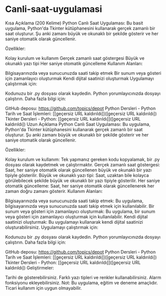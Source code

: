 # Canli-saat-uygulamasi

Kısa Açıklama (200 Kelime)
Python Canlı Saat Uygulaması: Bu basit uygulama, Python'da Tkinter kütüphanesini kullanarak gerçek zamanlı bir saat oluşturur. Şu anki zamanı büyük ve okunaklı bir şekilde gösterir ve her saniye otomatik olarak güncellenir.

Özellikler:

Kolay kurulum ve kullanım
Gerçek zamanlı saat göstergesi
Büyük ve okunaklı yazı tipi
Her saniye otomatik güncelleme
Kullanım Alanları:

Bilgisayarınızda veya sunucunuzda saati takip etmek
Bir sunum veya gösteri için zamanlayıcı oluşturmak
Kendi dijital saatinizi oluşturmak
Uygulamayı çalıştırmak için:

Kodunuzu bir .py dosyası olarak kaydedin.
Python yorumlayıcınızda dosyayı çalıştırın.
Daha fazla bilgi için:

GitHub deposu: https://github.com/topics/depot
Python Dersleri - Python Tarih ve Saat İşlemleri: [[geçersiz URL kaldırıldı]]([geçersiz URL kaldırıldı])
Tkinter Dersleri - Python: [[geçersiz URL kaldırıldı]]([geçersiz URL kaldırıldı])
Uzun Açıklama
Python Canlı Saat Uygulaması: Bu uygulama, Python'da Tkinter kütüphanesini kullanarak gerçek zamanlı bir saat oluşturur. Şu anki zamanı büyük ve okunaklı bir şekilde gösterir ve her saniye otomatik olarak güncellenir.

Özellikler:

Kolay kurulum ve kullanım: Tek yapmanız gereken kodu kopyalamak, bir .py dosyası olarak kaydetmek ve çalıştırmaktır.
Gerçek zamanlı saat göstergesi: Saat, her saniye otomatik olarak güncellenen büyük ve okunaklı bir yazı tipiyle gösterilir.
Büyük ve okunaklı yazı tipi: Saat, uzaktan bile kolayca görülebilecek şekilde büyük ve okunaklı bir yazı tipiyle gösterilir.
Her saniye otomatik güncelleme: Saat, her saniye otomatik olarak güncellenerek her zaman doğru zamanı gösterir.
Kullanım Alanları:

Bilgisayarınızda veya sunucunuzda saati takip etmek: Bu uygulama, bilgisayarınızda veya sunucunuzda saati takip etmek için kullanılabilir.
Bir sunum veya gösteri için zamanlayıcı oluşturmak: Bu uygulama, bir sunum veya gösteri için zamanlayıcı oluşturmak için kullanılabilir.
Kendi dijital saatinizi oluşturmak: Bu uygulamayı kullanarak kendi dijital saatinizi oluşturabilirsiniz.
Uygulamayı çalıştırmak için:

Kodunuzu bir .py dosyası olarak kaydedin.
Python yorumlayıcınızda dosyayı çalıştırın.
Daha fazla bilgi için:

GitHub deposu: https://github.com/topics/depot
Python Dersleri - Python Tarih ve Saat İşlemleri: [[geçersiz URL kaldırıldı]]([geçersiz URL kaldırıldı])
Tkinter Dersleri - Python: [[geçersiz URL kaldırıldı]]([geçersiz URL kaldırıldı])
Geliştirmeler:

Tarihi de gösterebilirsiniz.
Farklı yazı tipleri ve renkler kullanabilirsiniz.
Alarm fonksiyonu ekleyebilirsiniz.
Not: Bu uygulama, eğitim ve deneme amaçlıdır. Ticari kullanım için uygun olmayabilir.
